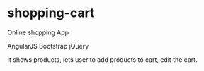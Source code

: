 # shopping-cart
Online shopping App

AngularJS
Bootstrap
jQuery

It shows products, lets user to add products to cart, edit the cart.
